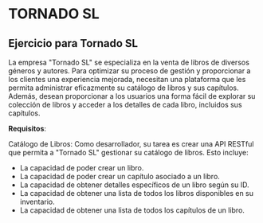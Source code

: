 # TORNADO SL
## Ejercicio para Tornado SL

La empresa "Tornado SL" se especializa en la venta de libros de diversos géneros y
autores. Para optimizar su proceso de gestión y proporcionar a los clientes una experiencia
mejorada, necesitan una plataforma que les permita administrar eficazmente su catálogo de
libros y sus capítulos. Además, desean proporcionar a los usuarios una forma fácil de
explorar su colección de libros y acceder a los detalles de cada libro, incluidos sus capítulos.

**Requisitos**:

Catálogo de Libros: Como desarrollador, su tarea es crear una API RESTful que permita a
"Tornado SL" gestionar su catálogo de libros. Esto incluye:
- La capacidad de poder crear un libro.
- La capacidad de poder crear un capítulo asociado a un libro.
- La capacidad de obtener detalles específicos de un libro según su ID.
- La capacidad de obtener una lista de todos los libros disponibles en su inventario.
- La capacidad de obtener una lista de todos los capítulos de un libro.